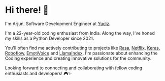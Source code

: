 # Hi there! 👋

I'm Arjun, Software Development Engineer at [Yudiz](https://github.com/yudiz-solutions).

I'm a 22-year-old coding enthusiast from India. Along the way, I've honed my skills as a Python Developer since 2021.

You'll often find me actively contributing to projects like [Rasa](https://github.com/RasaHQ), [Netflix](https://github.com/Netflix), [Keras](https://github.com/keras-team), [Roboflow](https://github.com/roboflow), [EmotiVoice](https://github.com/netease-youdao/EmotiVoice) and [LlamaIndex](https://github.com/run-llama). I'm passionate about enhancing the Coding experience and creating innovative solutions for the community.

Looking forward to connecting and collaborating with fellow coding enthusiasts and developers! 🎮✨
